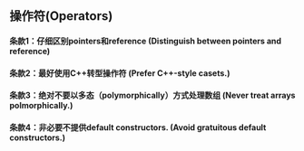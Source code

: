## 操作符(Operators)
#### 条款1：仔细区别pointers和reference (Distinguish between pointers and reference)
#### 条款2：最好使用C++转型操作符 (Prefer C++-style casets.)
#### 条款3：绝对不要以多态（polymorphically）方式处理数组 (Never treat arrays polmorphically.)
#### 条款4：非必要不提供default constructors. (Avoid gratuitous default constructors.)
